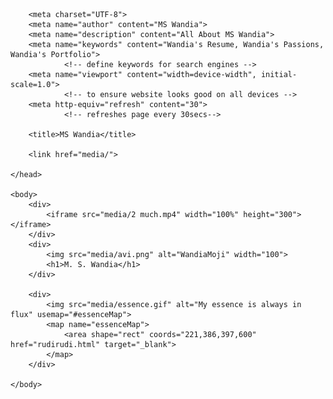 <!DOCTYPE html>
<html>
    <head>

        <meta charset="UTF-8">
        <meta name="author" content="MS Wandia">
        <meta name="description" content="All About MS Wandia">
        <meta name="keywords" content="Wandia's Resume, Wandia's Passions, Wandia's Portfolio">
                <!-- define keywords for search engines -->
        <meta name="viewport" content="width=device-width", initial-scale=1.0">
                <!-- to ensure website looks good on all devices -->
        <meta http-equiv="refresh" content="30"> 
                <!-- refreshes page every 30secs-->
                
        <title>MS Wandia</title>

        <link href="media/">

    </head>

    <body>
        <div>
            <iframe src="media/2 much.mp4" width="100%" height="300"> </iframe>
        </div>
        <div>
            <img src="media/avi.png" alt="WandiaMoji" width="100">
            <h1>M. S. Wandia</h1>
        </div>

        <div>
            <img src="media/essence.gif" alt="My essence is always in flux" usemap="#essenceMap">
            <map name="essenceMap">
                <area shape="rect" coords="221,386,397,600" href="rudirudi.html" target="_blank">
            </map>
        </div>
        
    </body>



</html>
